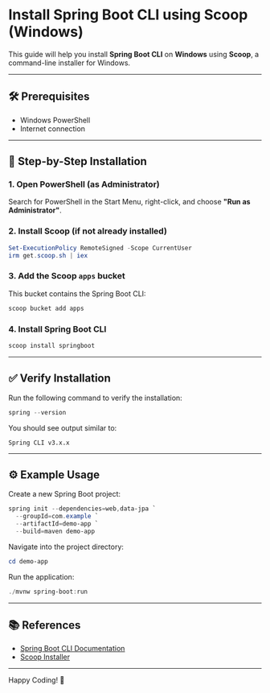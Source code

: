 # Install Spring Boot CLI using Scoop (Windows)

This guide will help you install **Spring Boot CLI** on **Windows** using **Scoop**, a command-line installer for Windows.

---

## 🛠️ Prerequisites

- Windows PowerShell
- Internet connection

---

## 🚀 Step-by-Step Installation

### 1. Open PowerShell (as Administrator)

Search for PowerShell in the Start Menu, right-click, and choose **"Run as Administrator"**.

### 2. Install Scoop (if not already installed)

```powershell
Set-ExecutionPolicy RemoteSigned -Scope CurrentUser
irm get.scoop.sh | iex
```

### 3. Add the Scoop `apps` bucket

This bucket contains the Spring Boot CLI:

```powershell
scoop bucket add apps
```

### 4. Install Spring Boot CLI

```powershell
scoop install springboot
```

---

## ✅ Verify Installation

Run the following command to verify the installation:

```powershell
spring --version
```

You should see output similar to:

```
Spring CLI v3.x.x
```

---

## ⚙️ Example Usage

Create a new Spring Boot project:

```powershell
spring init --dependencies=web,data-jpa `
  --groupId=com.example `
  --artifactId=demo-app `
  --build=maven demo-app
```

Navigate into the project directory:

```powershell
cd demo-app
```

Run the application:

```powershell
./mvnw spring-boot:run
```

---

## 📚 References

- [Spring Boot CLI Documentation](https://docs.spring.io/spring-boot/docs/current/reference/html/spring-boot-cli.html)
- [Scoop Installer](https://scoop.sh/)

---

Happy Coding! 🚀